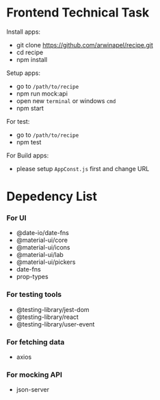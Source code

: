 # Frontend Technical Task

Install apps:
- git clone https://github.com/arwinapel/recipe.git
- cd recipe
- npm install

Setup apps:
- go to `/path/to/recipe`
- npm run mock:api
- open new `terminal` or windows `cmd`
- npm start

For test:
- go to `/path/to/recipe`
- npm test

For Build apps:
- please setup `AppConst.js` first and change URL

# Depedency List
### For UI
- @date-io/date-fns
- @material-ui/core
- @material-ui/icons
- @material-ui/lab
- @material-ui/pickers
- date-fns
- prop-types

### For testing tools
- @testing-library/jest-dom
- @testing-library/react
- @testing-library/user-event

### For fetching data
- axios 

### For mocking API
- json-server